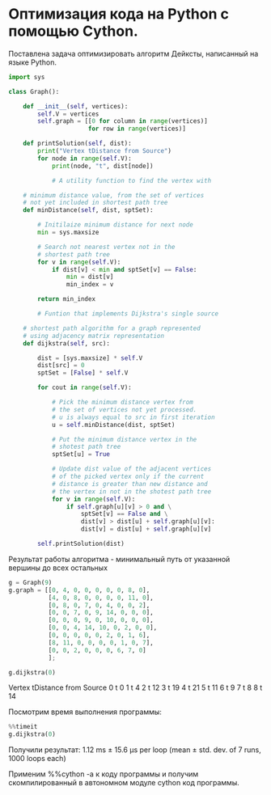 # Оптимизация кода на Python с помощью Cython.

Поставлена задача оптимизировать алгоритм Дейксты, написанный на языке Python.

```python
import sys

class Graph():

    def __init__(self, vertices):
        self.V = vertices
        self.graph = [[0 for column in range(vertices)]
                      for row in range(vertices)]

    def printSolution(self, dist):
        print("Vertex tDistance from Source")
        for node in range(self.V):
            print(node, "t", dist[node])

            # A utility function to find the vertex with

    # minimum distance value, from the set of vertices
    # not yet included in shortest path tree
    def minDistance(self, dist, sptSet):

        # Initilaize minimum distance for next node
        min = sys.maxsize

        # Search not nearest vertex not in the
        # shortest path tree
        for v in range(self.V):
            if dist[v] < min and sptSet[v] == False:
                min = dist[v]
                min_index = v

        return min_index

        # Funtion that implements Dijkstra's single source

    # shortest path algorithm for a graph represented
    # using adjacency matrix representation
    def dijkstra(self, src):

        dist = [sys.maxsize] * self.V
        dist[src] = 0
        sptSet = [False] * self.V

        for cout in range(self.V):

            # Pick the minimum distance vertex from
            # the set of vertices not yet processed.
            # u is always equal to src in first iteration
            u = self.minDistance(dist, sptSet)

            # Put the minimum distance vertex in the
            # shotest path tree
            sptSet[u] = True

            # Update dist value of the adjacent vertices
            # of the picked vertex only if the current
            # distance is greater than new distance and
            # the vertex in not in the shotest path tree
            for v in range(self.V):
                if self.graph[u][v] > 0 and \
                    sptSet[v] == False and \
                    dist[v] > dist[u] + self.graph[u][v]:
                    dist[v] = dist[u] + self.graph[u][v]

        self.printSolution(dist)
```

Результат работы алгоритма - минимальный путь от указанной вершины до всех остальных

```python
g = Graph(9)
g.graph = [[0, 4, 0, 0, 0, 0, 0, 8, 0],
           [4, 0, 8, 0, 0, 0, 0, 11, 0],
           [0, 8, 0, 7, 0, 4, 0, 0, 2],
           [0, 0, 7, 0, 9, 14, 0, 0, 0],
           [0, 0, 0, 9, 0, 10, 0, 0, 0],
           [0, 0, 4, 14, 10, 0, 2, 0, 0],
           [0, 0, 0, 0, 0, 2, 0, 1, 6],
           [8, 11, 0, 0, 0, 0, 1, 0, 7],
           [0, 0, 2, 0, 0, 0, 6, 7, 0]
           ];

g.dijkstra(0)
```
Vertex tDistance from Source
0 t 0
1 t 4
2 t 12
3 t 19
4 t 21
5 t 11
6 t 9
7 t 8
8 t 14

Посмотрим время выполнения программы:

```python
%%timeit
g.dijkstra(0)
```

Получили результат:
1.12 ms ± 15.6 µs per loop (mean ± std. dev. of 7 runs, 1000 loops each)

Применим %%cython -a к коду программы и получим скомпилированный в автономном модуле cython код программы.
